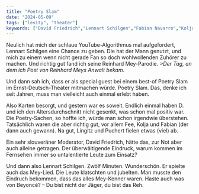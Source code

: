 ```yaml
---
title: "Poetry Slam"
date: "2024-05-09"
tags: ["levity", "theater"]
keywords: ["David Friedrich","Lennart Schilgen","Fabian Navarro","Kolja Fach"]
---
```

Neulich hat mich der schlaue YouTube-Algorithmus mal aufgefordert, Lennart Schilgen eine Chance zu geben. Die hat der Mann genutzt, und mich zu einem wenn nicht gerade Fan so doch wohlwollenden Zuhörer zu machen. Und richtig gut fand ich seine Reinhard Mey-Parodie. <i>>Der Tag, an dem ich Post von Reinhard Meys Anwalt bekam</i>.

Und dann sah ich, dass er als special guest bei einem best-of Poetry Slam im Ernst-Deutsch-Theater mitmachen würde. Poetry Slam. Das, denke ich seit Jahren, muss man vielleicht auch einmal erlebt haben.

Also Karten besorgt, und gestern war es soweit. Endlich einmal haben D. und ich den Altersdurchschnitt nicht gesenkt, was schon mal positiv war. Die Poetry-Sachen, so hoffte ich, würde man schon irgendwie überstehen. Tatsächlich waren die aber richtig gut, vor allem Fee, Kolja und Fabian (der dann auch gewann). Na gut, Lingitz und Puchert fielen etwas (viel) ab.

Ein sehr slouveräner Moderator, David Friedrich, hätte das, zur Not aber auch alleine getragen. Der überwältigende Eindruck, warum kommen im Fernsehen immer so untalentierte Leute zum Einsatz?

Und dann also Lennart Schilgen. Zwölf Minuten. Wunderschön. Er spielte auch das Mey-Lied. Die Leute klatschten und jubelten. Man musste den Eindruch bekommen, dass das alles Mey-Kenner waren. Haste auch was von Beyoncé? – Du bist nicht der Jäger, du bist das Reh.
